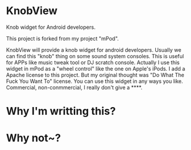 # KnobView
Knob widget for Android developers.

This project is forked from my project "mPod".

KnobView will provide a knob widget for android developers.
Usually we can find this "knob" thing on some sound system consoles.
This is useful for APPs like music tweak tool or DJ scratch console.
Actually I use this widget in mPod as a "wheel control" like the one on Apple's iPods.
I add a Apache license to this project.
But my original thought was "Do What The Fuck You Want To" license.
You can use this widget in any ways you like. Commercial, non-conmmercial, I really don't give a ****.

# Why I'm writting this?
# Why not~?
